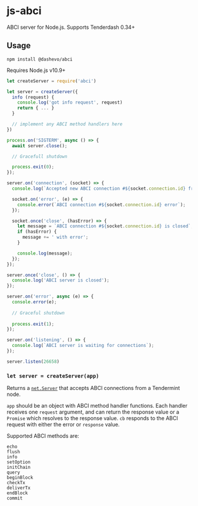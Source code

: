# js-abci

ABCI server for Node.js. Supports Tenderdash 0.34+

## Usage

`npm install @dashevo/abci`

Requires Node.js v10.9+

```js
let createServer = require('abci')

let server = createServer({
  info (request) {
    console.log('got info request', request)
    return { ... }
  }

  // implement any ABCI method handlers here
})

process.on('SIGTERM', async () => {
  await server.close();

  // Gracefull shutdown

  process.exit(0);
});

server.on('connection', (socket) => {
  console.log(`Accepted new ABCI connection #${socket.connection.id} from ${socket.remoteAddress}:${socket.remotePort}`);

  socket.on('error', (e) => {
    console.error(`ABCI connection #${socket.connection.id} error`);
  });

  socket.once('close', (hasError) => {
    let message = `ABCI connection #${socket.connection.id} is closed`;
    if (hasError) {
      message += ' with error';
    }

    console.log(message);
  });
});

server.once('close', () => {
  console.log('ABCI server is closed');
});

server.on('error', async (e) => {
  console.error(e);
  
  // Graceful shutdown
  
  process.exit(1);
});

server.on('listening', () => {
  console.log(`ABCI server is waiting for connections`);
});

server.listen(26658)

```

### `let server = createServer(app)`

Returns a [`net.Server`](https://nodejs.org/api/net.html#net_class_net_server) that accepts ABCI connections from a Tendermint node.

`app` should be an object with ABCI method handler functions. Each handler receives one `request` argument, and can return the response value or a `Promise` which resolves to the response value. `cb` responds to the ABCI request with either the error or `response` value.

Supported ABCI methods are:

```
echo
flush
info
setOption
initChain
query
beginBlock
checkTx
deliverTx
endBlock
commit
```
